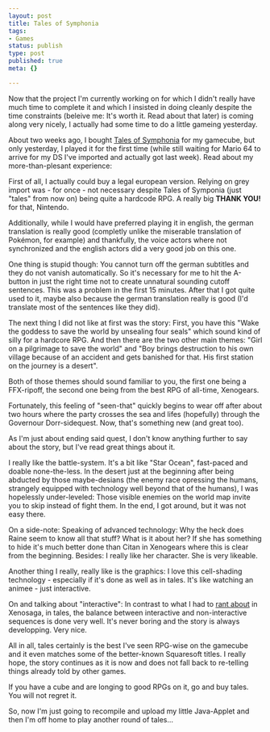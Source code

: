 ```yaml
---
layout: post
title: Tales of Symphonia
tags:
- Games
status: publish
type: post
published: true
meta: {}

---
```

<p>Now that the project I'm currently working on for which I didn't really have much time to complete it and which I insisted in doing cleanly despite the time constraints (beleive me: It's worth it. Read about that later) is coming along very nicely, I actually had some time to do a little gameing yesterday.</p>
<p>About two weeks ago, I bought <a href="http://tales.namco.com/">Tales of Symphonia</a> for my gamecube, but only yesterday, I played it for the first time (while still waiting for Mario 64 to arrive for my DS I've imported and actually got last week). Read about my more-than-plesant experience:</p>
<p>
First of all, I actually could buy a legal european version. Relying on grey import was - for once - not necessary despite Tales of Symponia (just "tales" from now on)  being quite a hardcode RPG. A really big <b>THANK YOU!</b> for that, Nintendo.
</p>
<p>
Additionally, while I would have preferred playing it in english, the german translation is really good (completly unlike the miserable translation of Pokémon, for example) and thankfully, the voice actors where not synchronized and the english actors did a very good job on this one.
</p>
<p>
One thing is stupid though: You cannot turn off the german subtitles and they do not vanish automatically. So it's necessary for me to hit the A-button in just the right time not to create unnatural sounding cutoff sentences. This was a problem in the first 15 minutes. After that I got quite used to it, maybe also because the german translation really is good (I'd translate most of the sentences like they did).
</p>
<p>The next thing I did not like at first was the story: First, you have this "Wake the goddess to save the world by unsealing four seals" which sound kind of silly for a hardcore RPG. And then there are the two other main themes: "Girl on a pilgrimage to save the world" and "Boy brings destruction to his own village because of an accident and gets banished for that. His first station on the journey is a desert".</p>
<p>Both of those themes should sound familiar to you, the first one being a FFX-ripoff, the second one being from the best RPG of all-time, Xenogears.</p>
<p>Fortunately, this feeling of "seen-that" quickly begins to wear off after about two hours where the party crosses the sea and lifes (hopefully) through the Governour Dorr-sidequest. Now, that's something new (and great too).</p>
<p>As I'm just about ending said quest, I don't know anything further to say about the story, but I've read great things about it.</p>
<p>I really like the battle-system. It's a bit like "Star Ocean", fast-paced and doable none-the-less. In the desert just at the beginning after being abducted by those maybe-desians (the enemy race opressing the humans, strangely equipped with technology well beyond that of the humans), I was hopelessly under-leveled: Those visible enemies on the world map invite you to skip instead of fight them. In the end, I got around, but it was not easy there.</p>
<p>On a side-note: Speaking of advanced technology: Why the heck does Raine seem to know all that stuff? What is it about her? If she has something to hide it's much better done than Citan in Xenogears where this is clear from the beginning. Besides: I really like her character. She is very likeable. </p>
<p>Another thing I really, really like is the graphics: I love this cell-shading technology - especially if it's done as well as in tales. It's like watching an animee - just interactive.</p>
<p>On and talking about "interactive": In contrast to what I had to <a href="http://www.gnegg.ch/archives/31-got-it....html">rant about</a> in Xenosaga, in tales, the balance between interactive and non-interactive sequences is done very well. It's never boring and the story is always developping. Very nice.</p>
<p>
All in all, tales certainly is the best I've seen RPG-wise on the gamecube and it even matches some of the better-known Squaresoft titles. I really hope, the story continues as it is now and does not fall back to re-telling things already told by other games.</p>
<p>If you have a cube and are longing to good RPGs on it, go and buy tales. You will not regret it.
</p>
<p>So, now I'm just going to recompile and upload my little Java-Applet and then I'm off home to play another round of tales...</p>
